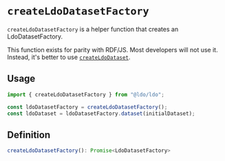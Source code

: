 # `createLdoDatasetFactory`

`createLdoDatasetFactory` is a helper function that creates an LdoDatasetFactory.

This function exists for parity with RDF/JS. Most developers will not use it. Instead, it's better to use [`createLdoDataset`](createLdoDataset.md).

## Usage

```typescript
import { createLdoDatasetFactory } from "@ldo/ldo";

const ldoDatasetFactory = createLdoDatasetFactory();
const ldoDataset = ldoDatasetFactory.dataset(initialDataset);
```


## Definition
```typescript
createLdoDatasetFactory(): Promise<LdoDatasetFactory>
```
